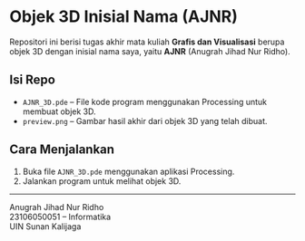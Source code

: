 # Objek 3D Inisial Nama (AJNR)

Repositori ini berisi tugas akhir mata kuliah **Grafis dan Visualisasi** berupa objek 3D dengan inisial nama saya, yaitu **AJNR** (Anugrah Jihad Nur Ridho).

## Isi Repo

- `AJNR_3D.pde` – File kode program menggunakan Processing untuk membuat objek 3D.
- `preview.png` – Gambar hasil akhir dari objek 3D yang telah dibuat.

## Cara Menjalankan

1. Buka file `AJNR_3D.pde` menggunakan aplikasi Processing.
2. Jalankan program untuk melihat objek 3D.

---

Anugrah Jihad Nur Ridho  
23106050051 – Informatika  
UIN Sunan Kalijaga
